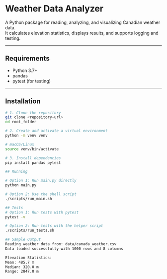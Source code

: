 # Weather Data Analyzer

A Python package for reading, analyzing, and visualizing Canadian weather data.  
It calculates elevation statistics, displays results, and supports logging and testing.

---

## Requirements

- Python 3.7+
- pandas  
- pytest (for testing)

---

## Installation 

```bash
# 1. Clone the repository
git clone <repository-url>
cd root_folder

# 2. Create and activate a virtual environment
python -m venv venv

# macOS/Linux
source venv/bin/activate

# 3. Install dependencies
pip install pandas pytest

## Running

# Option 1: Run main.py directly
python main.py

# Option 2: Use the shell script
./scripts/run_main.sh

## Tests
# Option 1: Run tests with pytest
pytest -v

# Option 2: Run tests with the helper script
./scripts/run_tests.sh

## Sample Output
Reading weather data from: data/canada_weather.csv
Data loaded successfully with 1000 rows and 8 columns

Elevation Statistics:
Mean: 485.7 m
Median: 320.0 m
Range: 2847.0 m
